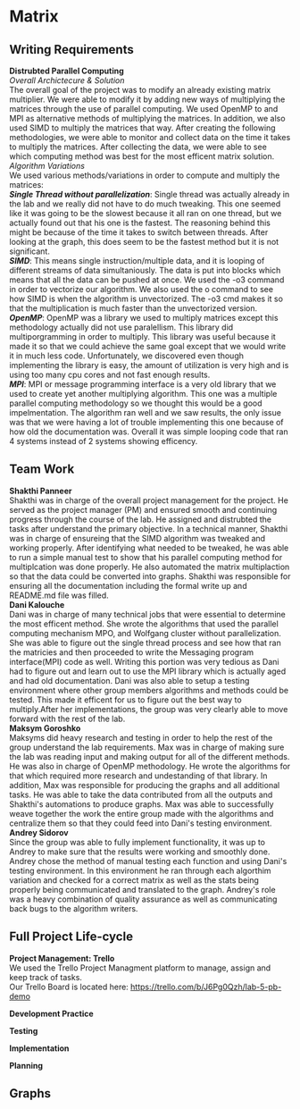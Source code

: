 # Matrix

## Writing Requirements <br />

**Distrubted Parallel Computing** <br /> 
*Overall Archictecure & Solution* <br />
The overall goal of the project was to modify an already existing matrix multiplier. We were able to modify it by adding new ways of multiplying the matrices through the use of parallel computing. We used OpenMP to and MPI as alternative methods of multiplying the matrices. In addition, we also used SIMD to multiply the matrices that way. After creating the following methodologies, we were able to monitor and collect data on the time it takes to multiply the matrices. After collecting the data, we were able to see which computing method was best for the most efficent matrix solution. <br />
*Algorithm Variations* <br /> 
We used various methods/variations in order to compute and multiply the matrices: <br />
***Single Thread without parallelization***: Single thread was actually already in the lab and we really did not have to do much tweaking. This one seemed like it was going to be the slowest because it all ran on one thread, but we actually found out that his one is the fastest. The reasoning behind this might be because of the time it takes to switch between threads. After looking at the graph, this does seem to be the fastest method but it is not significant.  <br />
***SIMD***: This means single instruction/multiple data, and it is looping of different streams of data simultaniously. The data is put into blocks which means that all the data can be pushed at once. We used the -o3 command in order to vectorize our algorithm. We also used the o command to see how SIMD is when the algorithm is unvectorized. The -o3 cmd makes it so that the multiplication is much faster than the unvectorized version.<br />
***OpenMP***: OpenMP was a library we used to multiply matrices except this methodology actually did not use paralellism. This library did multiporgramming in order to multiply. This library was useful because it made it so that we could achieve the same goal except that we would write it in much less code. Unfortunately, we discovered even though implementing the library is easy, the amount of utilization is very high and is using too many cpu cores and not fast enough results. <br />
***MPI***: MPI or message programming interface is a very old library that we used to create yet another multiplying algorithm. This one was a multiple parallel computing methodology so we thought this would be a good impelmentation. The algorithm ran well and we saw results, the only issue was that we were having a lot of trouble implementing this one because of how old the documentation was. Overall it was simple looping code that ran 4 systems instead of 2 systems showing efficency. <br />

## Team Work <br />
**Shakthi Panneer** <br />
Shakthi was in charge of the overall project management for the project. He served as the project manager (PM) and ensured smooth and continuing progress through the course of the lab. He assigned and distrubted the tasks after understand the primary objective. In a technical manner, Shakthi was in charge of ensureing that the SIMD algorithm was tweaked and working properly. After identifying what needed to be tweaked, he was able to run a simple manual test to show that his parallel computing method for multiplcation was done properly. He also automated the matrix multiplaction so that the data could be converted into graphs. Shakthi was responsible for ensuring all the documentation including the formal write up and README.md file was filled. <br />
**Dani Kalouche** <br />
Dani was in charge of many technical jobs that were essential to determine the most efficent method. She wrote the algorithms that used the parallel computing mechanism MPO, and Wolfgang cluster without parallelization. She was able to figure out the single thread process and see how that ran the matricies and then proceeded to write the Messaging program interface(MPI) code as well. Writing this portion was very tedious as Dani had to figure out and learn out to use the MPI library which is actually aged and had old documentation. Dani was also able to setup a testing environment where other group members algorithms and methods could be tested. This made it efficent for us to figure out the best way to multiply.After her implementations, the group was very clearly able to move forward with the rest of the lab.    <br />
**Maksym Goroshko** <br />
Maksyms did heavy research and testing in order to help the rest of the group understand the lab requirements. Max was in charge of making sure the lab was reading input and making output for all of the different methods. He was also in charge of OpenMP methodology. He wrote the algorithms for that which required more research and undestanding of that library. In addition, Max was responsible for producing the graphs and all additional tasks. He was able to take the data contributed from all the outputs and Shakthi's automations to produce graphs. Max was able to successfully weave together the work the entire group made with the algorithms and centralize them so that they could feed into Dani's testing environment. <br />
**Andrey Sidorov** <br />
Since the group was able to fully implement functionality, it was up to Andrey to make sure that the results were working and smoothly done. Andrey chose the method of manual testing each function and using Dani's testing environment. In this environment he ran through each algorthim variation and checked for a correct matrix as well as the stats being properly being communicated and translated to the graph. Andrey's role was a heavy combination of quality assurance as well as communicating back bugs to the algorithm writers. 
## Full Project Life-cycle  <br />

**Project Management: Trello** <br />
We used the Trello Project Managment platform to manage, assign and keep track of tasks. <br />
Our Trello Board is located here: https://trello.com/b/J6Pg0Qzh/lab-5-pb-demo <br />

**Development Practice** <br />

**Testing** <br />

**Implementation** <br />

**Planning** <br />

## Graphs <br />


